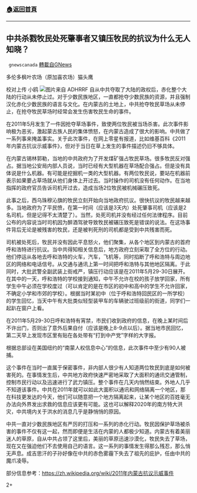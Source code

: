 ###  [:house:返回首頁](https://github.com/ourhimalayas/txt)
---

## 中共杀戮牧民处死肇事者又镇压牧民的抗议为什么无人知晓？
` gnewscanada` [轉載自GNews](https://gnews.org/zh-hans/584947/)

多伦多枫叶农场（原加喜农场）猫头鹰

校对上传 小鸥
![]()![](https://gnews-media-offload.s3.amazonaws.com/wp-content/uploads/2020/11/23152640/%E8%92%99.jpg)图片来自 ADHRRF
自从中共夺取了大陆的政权后，赤化整个大陆的行动从未停止过。对于少数民族地区，一直都抢夺少数民族的资源，并且强制汉化赤化少数民族的语言与文化。在内蒙古的土地上，中共抢夺牧民草场从未停止，在抢夺牧民草场时经常会发生伤害牧民生命的事件。

在2011年5月发生了一件因抢夺草场事件，致使两位牧民被当场杀害。此次事件影响极为恶劣，激起蒙古族人民的集体愤怒，在内蒙古造成了很大的影响。中共做了一系列事来掩盖事实。关于此次事件，在网上零星有报道，比如维基百科《2011年内蒙古抗议示威事件》，但对于当日在草上发生的事件描述仍旧不够具体。

在内蒙古锡林郭勒，当地的中共政府为了开发煤矿强占牧民草场。很多牧民反对强占。据当地公安局内部人员说，当时已经有大型机器在草场配合强占。但是没有具体说是什么机器。有可能是挖掘机一类的大型机器。有两位牧民说，要站在机器前表示如果要占草场就从他们身体上开过去。当时操作的司机没有任何动作。在当地指挥的政府官员告诉司机开过去，造成当场2位牧民被机械碾压致死。

此事之后，西乌珠穆沁旗的牧民立刻开始向当地政府抗议。很快抗议的牧民越来越多。当地政府为了平民愤，在第一时间（应该是3天内）处死肇事司机（应该是2名司机，但是记得不太清楚了）。当然，处死司机并没有经过任何法律程序。目前公布的内容说当时司机因为醉酒驾驶导致牧民被碾压致死是错误的说法。在这场事件背后无论是被残害的牧民，还是被判死刑的司机都是受到中共残害而死。

司机被处死后，牧民并没有因此平息怒火，他们聚集，从各个地区到内蒙古的首府呼和浩特进行抗议。当中共得知相关信息后，地方政府立刻采取了全方位的行动。他们停运从各地去呼和浩特的火车，汽车，飞机等，同时掐断了呼和浩特与周边地区的网络和电话信号。从交通与通讯上第一时间把呼和浩特与其他地区隔离。于此同时，大批武警全副武装上街戒严，镇压行动应该是在2011年5月29-30日展开。在其中的一天，呼和浩特的学校接到通知，中午不允许在校的孩子放学回家，所有学生中午必须在学校度过（可以肯定的是在市区的初中和高中的学生不允许回家，不确定小学和市郊的学校）。根据当时某初中（位于呼和浩特回民区的一所学校）的学生回忆，当天中午有大批类似轻型装甲车的车辆驶过班级前的街道，同学们一起趴在窗户上看。

在2011年5月29-30日呼和浩特有宵禁，市民们收到政府的信息，在晚上某时间后不许出门，否则出了意外后果自付（应该是晚上8-9点以后）。据当地市民回忆，第二天早上发现市区里有贴在各处带有“打到中产党”字样的大字报。

根据总部设在美国纽约的“南蒙人权信息中心”的信息，此次事件中至少有90人被捕。

这个事件在当时一直属于保密事件，非内部人很少有人知道两位牧民到底是如何被害死的。在事情发生后，中共地方政府快速严密地采取了大面积的通讯交通管制，控制市民行动以及迅速进行了武力镇压。整个事件在几天内悄然结束。外地人几乎不知道该事件。中共在2011年就可以如此大面积以通讯和网络隔离一个地区，那在科技更发达的今天，他们可以随意把一个地方隔离起来，让某个地区的百姓毫无办法向外界发出求救的信息应该更有可能。这也可以解释2020年的南方特大洪灾，中共境内关于洪水的消息几乎是静悄悄的原因。

中共一直对少数民族地区有严厉的打压和一系列的赤化行动。牧民因保护草场被杀害的事件不仅有这一起，然而即便是生活在内蒙的人都极少知道。内蒙古有着美丽迷人的草原，自从中共占领了这里后，美丽的草原迅速沙漠化，牧民失去了草场，现在又在强迫他们不去使用自己的语言。这一系列的事情发生得那么残忍，那么悄无声息。成吉思汗的子孙好像在中共的赤色雾霾下失去了祖先的庇护，任由中共的魔爪凌辱。

部分信息参考：https://zh.wikipedia.org/wiki/2011年内蒙古抗议示威事件

2+
